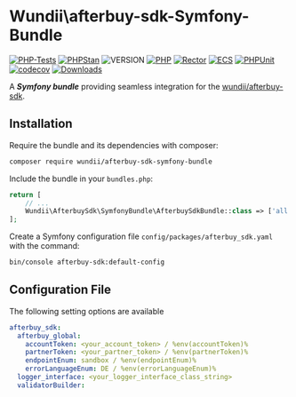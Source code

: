 # Wundii\afterbuy-sdk-Symfony-Bundle

[![PHP-Tests](https://github.com/wundii/afterbuy-sdk-symfony-bundle/actions/workflows/code_quality.yml/badge.svg)](https://github.com/wundii/afterbuy-sdk-symfony-bundle/actions/workflows/code_quality.yml)
[![PHPStan](https://img.shields.io/badge/PHPStan-level%2010-brightgreen.svg?style=flat)](https://phpstan.org/)
![VERSION](https://img.shields.io/packagist/v/wundii/afterbuy-sdk-symfony-bundle)
[![PHP](https://img.shields.io/packagist/php-v/wundii/afterbuy-sdk-symfony-bundle)](https://www.php.net/)
[![Rector](https://img.shields.io/badge/Rector-8.2-blue.svg?style=flat)](https://getrector.com)
[![ECS](https://img.shields.io/badge/ECS-check-blue.svg?style=flat)](https://tomasvotruba.com/blog/zen-config-in-ecs)
[![PHPUnit](https://img.shields.io/badge/PHP--Unit-check-blue.svg?style=flat)](https://phpunit.org)
[![codecov](https://codecov.io/github/wundii/afterbuy-sdk-symfony-bundle/branch/main/graph/badge.svg?token=)](https://app.codecov.io/github/wundii/afterbuy-sdk-symfony-bundle)
[![Downloads](https://img.shields.io/packagist/dt/wundii/afterbuy-sdk-symfony-bundle.svg?style=flat)](https://packagist.org/packages/wundii/afterbuy-sdk-symfony-bundle)

A ***Symfony bundle*** providing seamless integration for the [wundii/afterbuy-sdk](https://github.com/wundii/afterbuy-sdk).


## Installation
Require the bundle and its dependencies with composer:

```bash
composer require wundii/afterbuy-sdk-symfony-bundle
```

Include the bundle in your `bundles.php`:

```php
return [
    // ...
    Wundii\AfterbuySdk\SymfonyBundle\AfterbuySdkBundle::class => ['all' => true],
];
```

Create a Symfony configuration file `config/packages/afterbuy_sdk.yaml` with the command:

```bash
bin/console afterbuy-sdk:default-config
```

## Configuration File
The following setting options are available

```yaml
afterbuy_sdk:
  afterbuy_global:
    accountToken: <your_account_token> / %env(accountToken)%
    partnerToken: <your_partner_token> / %env(partnerToken)%
    endpointEnum: sandbox / %env(endpointEnum)%
    errorLanguageEnum: DE / %env(errorLanguageEnum)%
  logger_interface: <your_logger_interface_class_string>
  validatorBuilder:
```